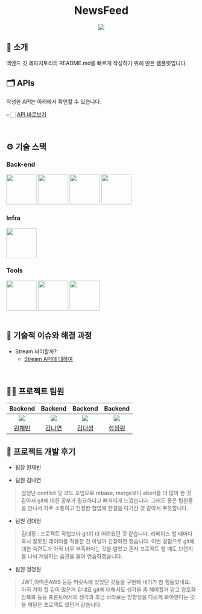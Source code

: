 

<div align="center">

<!-- logo -->

# NewsFeed


[<img src="https://img.shields.io/badge/프로젝트 기간-2025.02.10~2025.02.20-blue?style=flat&logo=&logoColor=white" />]()

</div> 

## 📝 소개
백엔드 깃 레파지토리의 README.md를 빠르게 작성하기 위해 만든 템플릿입니다.



## 🗂️ APIs
작성한 API는 아래에서 확인할 수 있습니다.

👉🏻 [API 바로보기](/backend/APIs.md)


<br />

## ⚙ 기술 스택
### Back-end
<div>
<img src="https://github.com/yewon-Noh/readme-template/blob/main/skills/Java.png?raw=true" width="80">
<img src="https://github.com/yewon-Noh/readme-template/blob/main/skills/SpringBoot.png?raw=true" width="80">
<img src="https://github.com/yewon-Noh/readme-template/blob/main/skills/SpringDataJPA.png?raw=true" width="80">
<img src="https://github.com/yewon-Noh/readme-template/blob/main/skills/Mysql.png?raw=true" width="80">
</div>

### Infra
<div>
<img src="https://github.com/yewon-Noh/readme-template/blob/main/skills/AWSEC2.png?raw=true" width="80">
</div>

### Tools
<div>
<img src="https://github.com/yewon-Noh/readme-template/blob/main/skills/Github.png?raw=true" width="80">
<img src="https://github.com/yewon-Noh/readme-template/blob/main/skills/Notion.png?raw=true" width="80">
<img src="https://github.com/yewon-Noh/readme-template/blob/main/skills/Postman.png?raw=true" width="80">
</div>

<br />

## 🤔 기술적 이슈와 해결 과정
- Stream 써야할까?
    - [Stream API에 대하여](https://velog.io/@yewo2nn16/Java-Stream-API)


<br />

## 💁‍♂️ 프로젝트 팀원
|                     Backend                     |                   Backend                    |                    Backend                     |                    Backend                     |
|:-----------------------------------------------:|:--------------------------------------------:|:----------------------------------------------:|:----------------------------------------------:|
| ![](https://github.com/wonchaebin.png?size=120) | ![](https://github.com/kny5579.png?size=120) | ![](https://github.com/Doritos38.png?size=120) | ![](https://github.com/ChungwonJ.png?size=120) |
|       [원채빈](https://github.com/wonchaebin)    |     [김나연](https://github.com/kny5579)      |    [김대정](https://github.com/Doritos38)       |      [정청원](https://github.com/ChungwonJ)      |


## 💬 프로젝트 개발 후기
* 팀장 원채빈
>

* 팀원 김나연
> 엄청난 conflict 및 코드 꼬임으로 rebase, merge보다 abort를 더 많이 한 것 같아서  git에 대한 공부가 필요하다고 뼈저리게 느꼈습니다. 그래도 좋은 팀원들을 만나서 자주 소통하고 진정한 협업에 한걸음 다가간 것 같아서 뿌듯합니다.

* 팀원 김대정
> 김대정 : 프로젝트 작업보다 git이 더 어려웠던 것 같습니다. 리베이스 할 때마다 혹시 잘못된 데이터를 적용한 건 아닐까 긴장하면 했습니다. 이번 경험으로 git에 대한 숙련도가 아직 너무 부족하다는 것을 알았고 혼자 프로젝트 할 때도 브랜치를 나눠 개발하는 습관을 들여 연습하겠습니다.

* 팀원 정청원
>  JWT,아마존AWS 등등 머릿속에 있었던 것들을 구현해 내기가 참 힘들었네요. 아직 가야 할 길이 많은거 같네요 git에 대해서도 생각을 좀 해야할거 같고 암호화 암복화 등등 프론트에서의 생각과 조금 바라보는 방향성을 다르게 봐야한다는 것을 깨달은 프로젝트 였던거 같습니다.